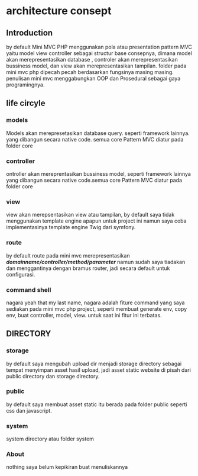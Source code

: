 # architecture consept

## Introduction

by default Mini MVC PHP menggunakan pola atau presentation pattern MVC yaitu model view controller sebagai  structur base consepnya, dimana model akan merepresentasikan database , controler akan merepresentasikan bussiness model, dan view akan merepresentasikan tampilan. folder pada mini mvc php dipecah pecah berdasarkan fungsinya masing masing. penulisan mini mvc menggabungkan OOP dan Prosedural sebagai gaya programingnya.

## life circyle

### models

Models akan merepresetasikan database query. seperti framework lainnya. yang dibangun secara native code. semua core Pattern MVC diatur pada folder core

### controller

ontroller akan mereprentasikan bussiness model, seperti framework lainnya yang dibangun secara native code.semua core Pattern MVC diatur pada folder core

### view

view akan merepsentasikan view atau tampilan, by default saya tidak menggunakan template engine apapun untuk project ini namun saya coba implementasinya template engine Twig dari symfony.

### route

by default route pada mini mvc merepresentasikan _**domainname/controller/method/parameter**_  namun sudah saya tiadakan dan menggantinya dengan bramus router, jadi secara default untuk configurasi.

### command shell

nagara yeah that my last name, nagara adalah fiture command yang saya sediakan pada mini mvc php project, seperti membuat generate env, copy env, buat controller, model, view. untuk saat ini fitur ini terbatas.



## DIRECTORY

### storage

by default saya mengubah upload dir menjadi storage directory sebagai tempat menyimpan asset hasil upload, jadi asset static website di pisah dari public directory dan storage directory.

### public

by default saya membuat asset static itu berada pada folder public seperti css dan javascript.

### system

system directory atau folder system

### About

nothing saya belum kepikiran buat menuliskannya
